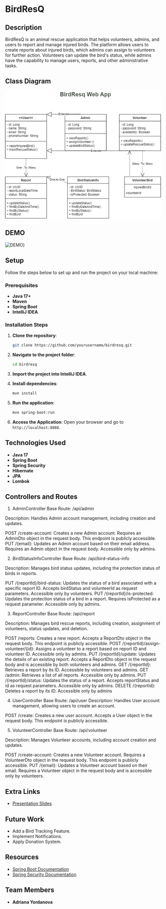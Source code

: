 # BirdResQ

## Description
BirdResQ is an animal rescue application that helps volunteers, admins, and users to report and manage injured birds. The platform allows users to create reports about injured birds, which admins can assign to volunteers for further action. Volunteers can update the bird's status, while admins have the capability to manage users, reports, and other administrative tasks.

## Class Diagram
![UML Class Diagram](images/Untitled%20Diagram.drawio.png)


## DEMO
![DEMO](https://www.loom.com/share/af110d0b03054726aa24c0dae9bf2cf6))

## Setup
Follow the steps below to set up and run the project on your local machine:

### Prerequisites
- **Java 17+**
- **Maven**
- **Spring Boot**
- **IntelliJ IDEA**

### Installation Steps
1. **Clone the repository**:
   ```bash
   git clone https://github.com/yourusername/birdresq.git
   ```

2. **Navigate to the project folder**:
   ```bash
   cd birdresq
   ```

3. **Import the project into IntelliJ IDEA**.

4. **Install dependencies**:
   ```bash
   mvn install
   ```

5. **Run the application**:
   ```bash
   mvn spring-boot:run
   ```

6. **Access the Application**:
   Open your browser and go to `http://localhost:8888`.

## Technologies Used
- **Java 17**
- **Spring Boot**
- **Spring Security**
- **Hibernate**
- **JPA**
- **Lombok**


## Controllers and Routes


1. AdminController
   Base Route: /api/admin

Description: Handles Admin account management, including creation and updates.

POST /create-account: Creates a new Admin account. Requires an AdminDto object in the request body. This endpoint is publicly accessible.
PUT /{email}: Updates an Admin account based on their email address. Requires an Admin object in the request body. Accessible only by admins.

2. BirdStatusInfoController
   Base Route: /api/bird-status-info

Description: Manages bird status updates, including the protection status of birds in reports.

PUT /{reportId}/bird-status: Updates the status of a bird associated with a specific report ID. Accepts birdStatus and volunteerId as request parameters. Accessible only by volunteers.
PUT /{reportId}/is-protected: Updates the protection status of a bird in a report. Requires isProtected as a request parameter. Accessible only by admins.

3. ReportController
   Base Route: /api/report

Description: Manages bird rescue reports, including creation, assignment of volunteers, status updates, and deletion.

POST /reports: Creates a new report. Accepts a ReportDto object in the request body. This endpoint is publicly accessible.
POST /{reportId}/assign-volunteer/{id}: Assigns a volunteer to a report based on report ID and volunteer ID. Accessible only by admins.
PUT /{reportId}/update: Updates the details of an existing report. Accepts a ReportDto object in the request body and is accessible by both volunteers and admins.
GET /{reportId}: Retrieves a report by its ID. Accessible by volunteers and admins.
GET /admin: Retrieves a list of all reports. Accessible only by admins.
PUT /{reportId}/status: Updates the status of a report. Accepts reportStatus and id as request parameters. Accessible only by admins.
DELETE /{reportId}: Deletes a report by its ID. Accessible only by admins

4. UserController
   Base Route: /api/user
Description: Handles User account management, allowing users to create an account.

POST /create: Creates a new user account. Accepts a User object in the request body. This endpoint is publicly accessible.

5. VolunteerController
   Base Route: /api/volunteer

Description: Manages Volunteer accounts, including account creation and updates.

POST /create-account: Creates a new Volunteer account. Requires a VolunteerDto object in the request body. This endpoint is publicly accessible.
PUT /{email}: Updates a Volunteer account based on their email. Requires a Volunteer object in the request body and is accessible only by volunteers.

## Extra Links

- [Presentation Slides](https://docs.google.com/presentation/d/13BNWjrI5KB-3kVDR10IB-TUA3vOOh3MdpgYAz39kGaI/edit#slide=id.g312d85cc63d_0_379)

## Future Work
- Add a Bird Tracking Feature.
- Implement Notifications.
- Apply Donation System.

## Resources
- [Spring Boot Documentation](https://spring.io/projects/spring-boot)
- [Spring Security Documentation](https://spring.io/projects/spring-security)

## Team Members
- **Adriana Yordanova** 

